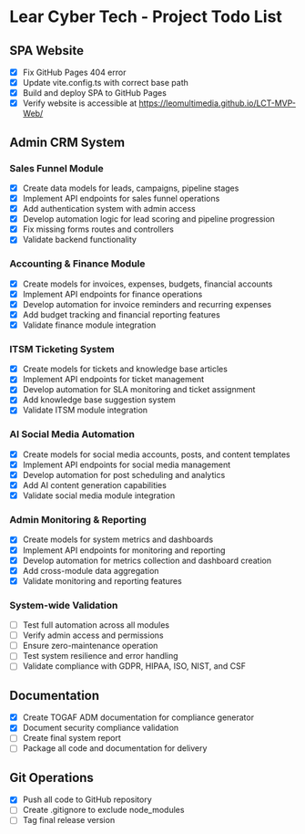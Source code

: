 # Lear Cyber Tech - Project Todo List

## SPA Website
- [x] Fix GitHub Pages 404 error
- [x] Update vite.config.ts with correct base path
- [x] Build and deploy SPA to GitHub Pages
- [x] Verify website is accessible at https://leomultimedia.github.io/LCT-MVP-Web/

## Admin CRM System

### Sales Funnel Module
- [x] Create data models for leads, campaigns, pipeline stages
- [x] Implement API endpoints for sales funnel operations
- [x] Add authentication system with admin access
- [x] Develop automation logic for lead scoring and pipeline progression
- [x] Fix missing forms routes and controllers
- [x] Validate backend functionality

### Accounting & Finance Module
- [x] Create models for invoices, expenses, budgets, financial accounts
- [x] Implement API endpoints for finance operations
- [x] Develop automation for invoice reminders and recurring expenses
- [x] Add budget tracking and financial reporting features
- [x] Validate finance module integration

### ITSM Ticketing System
- [x] Create models for tickets and knowledge base articles
- [x] Implement API endpoints for ticket management
- [x] Develop automation for SLA monitoring and ticket assignment
- [x] Add knowledge base suggestion system
- [x] Validate ITSM module integration

### AI Social Media Automation
- [x] Create models for social media accounts, posts, and content templates
- [x] Implement API endpoints for social media management
- [x] Develop automation for post scheduling and analytics
- [x] Add AI content generation capabilities
- [x] Validate social media module integration

### Admin Monitoring & Reporting
- [x] Create models for system metrics and dashboards
- [x] Implement API endpoints for monitoring and reporting
- [x] Develop automation for metrics collection and dashboard creation
- [x] Add cross-module data aggregation
- [x] Validate monitoring and reporting features

### System-wide Validation
- [ ] Test full automation across all modules
- [ ] Verify admin access and permissions
- [ ] Ensure zero-maintenance operation
- [ ] Test system resilience and error handling
- [ ] Validate compliance with GDPR, HIPAA, ISO, NIST, and CSF

## Documentation
- [x] Create TOGAF ADM documentation for compliance generator
- [x] Document security compliance validation
- [ ] Create final system report
- [ ] Package all code and documentation for delivery

## Git Operations
- [x] Push all code to GitHub repository
- [ ] Create .gitignore to exclude node_modules
- [ ] Tag final release version
